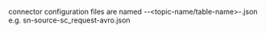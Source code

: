 connector configuration files are named <connector-name>-<type>-<topic-name/table-name>-<format>.json
e.g. sn-source-sc_request-avro.json

